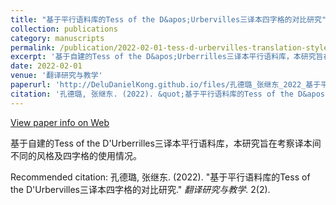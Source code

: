 ```yaml
---
title: "基于平行语料库的Tess of the D&apos;Urbervilles三译本四字格的对比研究"
collection: publications
category: manuscripts
permalink: /publication/2022-02-01-tess-d-urbervilles-translation-style
excerpt: '基于自建的Tess of the D&apos;Urberrilles三译本平行语料库，本研究旨在考察译本间不同的风格及四字格的使用情况。'
date: 2022-02-01
venue: '翻译研究与教学'
paperurl: 'http://DeluDanielKong.github.io/files/孔德璐_张继东_2022_基于平行语料库的Tess of the D'Urbervilles三译本四字格的对比研究.pdf'
citation: '孔德璐, 张继东. (2022). &quot;基于平行语料库的Tess of the D&apos;Urbervilles三译本四字格的对比研究.&quot; <i>翻译研究与教学</i>. 2(2).'
---
```


<a href='https://kns.cnki.net/kcms2/article/abstract?v=NR7yonmY8oPqIBJd8VHcWWoUJlj9XR2pE0aXA8ODR1pLxzzsMPWlQCpctag4jjeQanrp8i3GdEC3eiMaQR0DEtXJzjItxD7J6JVDxAhDZS3LSGQANmOCEaJNkYdduZFNGUK0vRyu4ZE=&uniplatform=NZKPT&language=CHS'>View paper info on Web</a>

基于自建的Tess of the D&apos;Urberrilles三译本平行语料库，本研究旨在考察译本间不同的风格及四字格的使用情况。

Recommended citation: 孔德璐, 张继东. (2022). "基于平行语料库的Tess of the D'Urbervilles三译本四字格的对比研究." <i>翻译研究与教学</i>. 2(2).